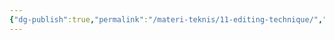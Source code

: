 ```yaml
---
{"dg-publish":true,"permalink":"/materi-teknis/11-editing-technique/","noteIcon":"","created":"2025-10-16T12:25:22.722+07:00","updated":"2025-10-18T14:28:56.147+07:00"}
---
```


